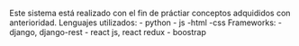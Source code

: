 Este sistema está realizado con el fin de práctiar conceptos adquididos con anterioridad.
Lenguajes utilizados:
    - python
    - js
    -html
    -css
Frameworks:
    - django, django-rest
    - react js, react redux
    - boostrap
